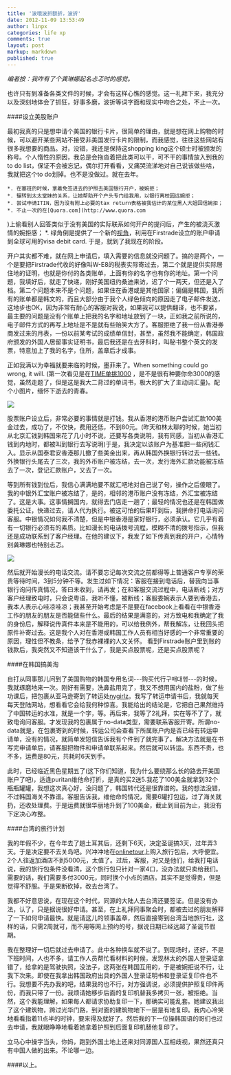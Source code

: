 ```yaml
---
title: '波哦波折额折，波折'
date: 2012-11-09 13:53:49
author: linpx
categories: life xp
comments: true
layout: post
markup: markdown
published: true
---
```

*编者按：我咋有了个龚琳娜起名忐忑时的感觉。*

也许只有到准备各类文件的时候，才会有这样心憔的感觉。这一礼拜下来，我充分以及深刻地体会了抓狂，好事多磨，波折等词字面和现实中吻合之处，不止一次。

####设立美股账户

最初我真的只是想申请个美国的银行卡片，很简单的理由，就是想在网上购物的时候，可以避开某些网站不接受非美国发行卡片的限制，而我感觉，往往这些网站有很多我想要的商品。对，没错，我还是保持这shopping
king这个硕士时被颁发的称号。个人惰性的原因，我总是会拖沓着把此类可以干，可不干的事情放入到我的to do
list，保证不会被忘记，偶尔打开看看，又痛哭流涕地对自己说该做些啥，我就把这个to do划掉。也不是没做过。就在去年。<!--more-->

    *. 在塞班的时候，拿着免签进去的护照去美国银行开户，被婉拒；
    *. 辗转到太太堂妹的关系，让她帮助开个户头专门给我用，以银行离校园远婉拒；
    *. 尝试申请ITIN，因为没有附上必要的tax return表格被我估计的某位黑人大姐回信婉拒；
    *. 不止一次的在[Quora.com](http://www.quora.com
)上偷看别人回答类似于没有美国的实际联系如何开户的提问后，产生的被浇灭激情的婉拒感；
    *. 绿角倒是提供了一个新的[视角](
http://greenhornfinancefootnote.blogspot.com/2012/03/firstradesmart-asset-management.html)，利用在Firstrade设立的账户申请到全球可用的visa
debit card. 于是，就到了我现在的阶段。

开户其实都不难，就在网上申请后，填入需要的信息就没问题了。搞的是两个，一个是要把Firstrade代收的好像叫W-E8的税表实际寄过去，第二个就是提供实际居住地的证明，也就是你付的各类账单，上面有你的名字也有你的地址。第一个问题，我填好后，就走了快递，刚好美国纽约桑迪来访，迟了个一两天，但还是入了档。第二个问题本来不是个问题，如果住在香港或是其他国家；偏偏是韩国，我所有的账单都是韩文的，而且大部分由于我个人绿色倾向的原因走了电子邮件发送，这地步也OK，因为非常有耐心的客服对我说，如果我可以提供翻译，也不要紧，最主要的问题是没有个账单上把我的名字和地址放到了一块，正如我之前所说的，电子邮件方式的再写上地址是不是就有些贻笑大方了。客服拒绝了我一份从香港券商发过来的月表，一份以前某考试的成绩单信封，甚至，虽然我不能确定，韩国政府颁发的外国人居留事实证明书，最后我还是在去牙科时，叫秘书整个英文的发票，特意加上了我的名字，住所，盖章后才成事。

正如我满以为幸福就要来临的时候，墨菲来了。When something could go wrong, it will.
(第一次看见是在[TIME单挑1000](http://blog.sciencenet.cn/blog-500800-479769.html)
，是不是很有种要你命3000的感觉，虽然走题了，但是这是我大二背过的单词书，极大的扩大了主动词汇量)。配个小图片，缅怀下逝去的青春。

![](http://farm8.staticflickr.com/7258/8168609811_309a9cbc10_z.jpg)

股票账户设立后，非常必要的事情就是打钱。我从香港的港币账户尝试汇款100美金过去，成功了，不仅快，费用还低，不到80元。(昨天和林太聊的时候，她当初从北京汇钱到韩国来花了几小时不说，还要写各类说明，我有同感，当初从香港汇钱到内地时，都被叫到银行去写说明)于是，我决定以该账户为基准把一些闲钱汇入。显示从国泰君安香港那儿撤了些美金出来，再从韩国外换银行转过去一些钱。外换银行头尾去了三次，我的外币账户被冻结，去一次，发行海外汇款功能被冻结去了一次，登记汇款账户，又去了一次。

等到所有钱到位后，我信心满满地要不就汇吧地对自己说了句，操作之后傻眼了。我的中银外汇宝账户被冻结了，是的，相邻的港币账户没有冻结，外汇宝被冻结了。这是大事。这事情搁国内，就得去门店走一趟了；最轻的情况也还是在韩国做委托公证，快递过去，请人代为执行。被这可怕的后果吓到后，我拼命打电话询问客服。中银情况如何我不清楚，但是中银香港是家好银行，必须承认。它几乎有着有一切银行必须有的素质。比如漫长的电话拨号流程，模糊不清的拨号指示，但我还是成功联系到了客户经理。在他的建议下，我发了如下传真到我的开户，心情特别龚琳娜也特别忐忑。

![](http://farm8.staticflickr.com/7122/8168626355_b54ab75e84_z.jpg)

然后就开始漫长的电话交流。请不要忘记每次交流之前都得等上普通客户专享的荣贵等待时间，3到5分钟不等。发生过如下情况：客服在接到电话后，替我向当事银行询问传真情况，答曰未收到，请再发；在和客服交流过程中，电话断线；对方客户经理致电时，只会说粤语，我听不懂，被断线；客服委婉表示人要到香港去，我本人表示心哇凉哇凉；我甚至开始考虑是不是要在facebook上看看在中银香港工作的朋友的朋友是否能做些什么。最后的结果是满意的，对方致电和我确定了我的身份后，解释说传真件本来是不能用的，可以给我例外，帮我解冻，让我回头把原件补寄过去。这是我个人对在香港或韩国工作人员有相当好感的一个非常重要的原因，理性但不教条，给予了我赤裸裸的人文关怀。
看到Firstrade账户里到账的钱款后，我突然又不知道该干什么了，我是买点股票呢，还是买点股票呢？

####在韩国搞美淘

自打从同事那儿问到了美国购物的韩国专用名词---购买代行구매대행---的时候，我就琢磨地来一次。刚好有需要，洗鼻盐用完了，我又不想用国内的盐粉，做了些功课后，把包裹从亚马逊寄到了转运处[nygirlz](
http://www.nygirlz.co.kr
)。我写了转运申请书后，我就每天每天登陆网站，想看看它会给我何种惊喜。我能给出的结论是，它把自己果然维持了中国转运的水准，就是一个字，等。再后来，我等了2礼拜，实在等不了了，就致电询问客服。才发现我的包裹属于no-data类型，需要联系客服开寄。所谓no-data就是，在包裹寄到的时候，转运公司会查看下所属账户内是否已经有转运申请单，没有的情况，就简单发短信告诉我有个件到了就完事了。解决方法就是在书写完申请单后，请客服把物件和申请单联系起来。然后就可以转运。东西不贵，也不多，运费是80元，共耗时6天到手。

此时，已经临近黑色星期五了(这下你们知道，我为什么要绕那么长的路去开美国账户了吧)，适逢puritan维他命打折，是真的买2送5.我花了100美金就拿到32个瓶瓶罐罐，我想这次真心好，没问题了，韩国转代还是很靠谱的。我的想法没错，不过韩国海关不靠谱。客服告诉我，维他命的情况，需要6罐打包运，过了海关就扔，还收处理费。于是运费就很华丽地升到了100美金，截止到目前为止，我没有下定决心咋整。

####台湾的旅行计划

我的年假不少，在今年去了趟土耳其后，还剩下6天，决定圣诞搞3天，过年弄3天。于是决定要不去关岛吧。兴冲冲地在[onlinetour](
http://onlinetour.co.kr
)上购入旅行包后，大呼便宜。2个人往返加酒店不到5000元，太值了。过后，客服，对又是他们，给我打电话说，我的旅行包条件没看清，这个旅行包只针对一家4口，没办法就只卖给我们。需要的话，我们需要多付3000元，同时换个小点的酒店。其实不是觉得贵，但是觉得不舒服。于是果断砍掉，改去台湾了。

我都不好意思说，在现在这个时代，同源的大陆人去台湾还要签证。但是没有办法，认了，只是据说很好申请。甚至，在上礼拜同事聚会时，都被去过的朋友解释了一下如何申请最快。就是请这儿的领事盖章，然后直接寄到台湾当地旅行社，这样的话，只需2周就可，而不用等网上预约的号，据说日期已经远超了圣诞节假期。

我在整理好一切后就过去申请了。此中各种换车就不说了。到现场时，还好，不是下班时间，人也不多，请工作人员帮忙看材料的时候，发现林太的外国人登录证拿错了，给拿的是驾驶执照，没法子，这两张在韩国互用的，于是被婉拒说不行，让我下次来。即使在我拿出韩国政府出具的外国人登录证明书和登录证复印件也不行。我想要不先办我的吧，结果我的也不行，对方强调说，必须提供护照复印件两份，而我只带了一份。我烦请她移步后面的复印机替我多拷贝一张，被拒绝。当然，这个我能理解，如果每人都请求协助复印一下，那确实可能乱套。她建议我出了这个建筑物，跨过光华门路，到对面的建筑物地下一层是有地复印。我内心冷笑地看看指着11点半的时钟，要来得及就好了。然后我的下一位操韩国语的哥们也过去申请，我就眼睁睁地看着她拿着护照到后面复印机替他复印了。

立马心中操字当头，你妈，跑到外国土地上还来对同源国人互相歧视，果然还真只有中国人做的出来。不论哪一边。

####以上。
